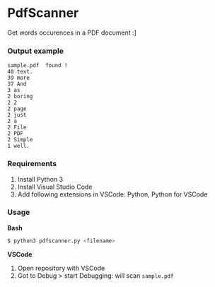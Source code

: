 # PdfScanner
Get words occurences in a PDF document :]

### Output example

```
sample.pdf  found !
40 text.
39 more
37 And
3 as
2 boring
2 2
2 page
2 just
2 a
2 File
2 PDF
2 Simple
1 well.
```

### Requirements

1. Install Python 3
2. Install Visual Studio Code
3. Add following extensions in VSCode: Python, Python for VSCode

### Usage

**Bash**

```bash
$ python3 pdfscanner.py <filename>
```

**VSCode**

1. Open repository with VSCode 
2. Got to Debug > start Debugging: will scan `sample.pdf`